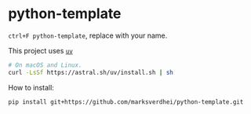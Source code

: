 # python-template

`ctrl+F python-template`, replace with your name.  

This project uses [`uv`](https://github.com/astral-sh/uv)

```bash
# On macOS and Linux.
curl -LsSf https://astral.sh/uv/install.sh | sh
```

How to install:
```bash
pip install git+https://github.com/marksverdhei/python-template.git
```
